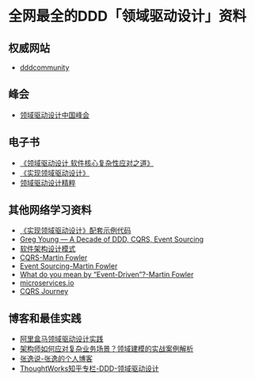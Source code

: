 # 全网最全的DDD「领域驱动设计」资料

## 权威网站
- [dddcommunity](https://www.dddcommunity.org/)

## 峰会
- [领域驱动设计中国峰会](http://www.ddd-china.com/)

## 电子书
- [《领域驱动设计 软件核心复杂性应对之道》](https://item.jd.com/12870065.html)
- [《实现领域驱动设计》](https://item.jd.com/13131498.html)
- [领域驱动设计精粹](https://item.jd.com/12447082.html)

## 其他网络学习资料
- [《实现领域驱动设计》配套示例代码](https://github.com/VaughnVernon/IDDD_Samples)
- [Greg Young — A Decade of DDD, CQRS, Event Sourcing](https://www.youtube.com/watch?v=LDW0QWie21s)
- [软件架构设计模式](https://github.com/twang281314/frontEnd/blob/master/weekly/resources/software_architecture.md)
- [CQRS-Martin Fowler](https://martinfowler.com/bliki/CQRS.html)
- [Event Sourcing-Martin Fowler](https://martinfowler.com/eaaDev/EventSourcing.html)
- [What do you mean by “Event-Driven”?-Martin Fowler](https://martinfowler.com/articles/201701-event-driven.html)
- [microservices.io](https://microservices.io/index.html)
- [CQRS Journey](https://docs.microsoft.com/en-us/previous-versions/msp-n-p/jj554200(v=pandp.10)?redirectedfrom=MSDN)

## 博客和最佳实践
- [阿里盒马领域驱动设计实践](https://mp.weixin.qq.com/s?__biz=MzI4MTY5NTk4Ng==&mid=2247489183&idx=1&sn=8ad79428ece0862c86ddfda0efafbca7&source=41#wechat_redirect)
- [架构师如何应对复杂业务场景？领域建模的实战案例解析](https://mp.weixin.qq.com/s?__biz=MzIzOTU0NTQ0MA==&mid=2247487105&idx=1&sn=80e8df54282f759496c7d9a419656b88&chksm=e929338ede5eba98f476aaad1ba3026f08503b6e84b65608129490b27834688ad3b7c2f84a10&mpshare=1&scene=1&srcid=03279adZ0Ph2tRaLiXRSBWIB&key=3b2d96691c9884d07c5f238ce5f39c00eb1ea1d7fd3046afef02a52f93ca8ba4a9b303c492b53b17cb04fae6794d825f6a542c45465c03f916c8dacef7a6890d7c218c314fc1c43fb0592cd40e5e9695&ascene=0&uin=MTU2MzQwOTQ2Mw%3D%3D&devicetype=iMac+MacBookPro12%2C1+OSX+OSX+10.11.5+build(15F34)&version=12020810&nettype=WIFI&lang=zh_CN&fontScale=100&pass_ticket=Cej2SEB%2FGeE3n8A9MFjEP0K4s43p%2FNQWGUa%2F0YvIL%2BM0AJtqnpZ7cz%2Fn12Cm7Sjm)
- [张逸说-张逸的个人博客](http://zhangyi.xyz/)
- [ThoughtWorks知乎专栏-DDD-领域驱动设计](https://zhuanlan.zhihu.com/c_137428247)

